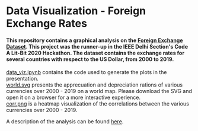 # Data Visualization - Foreign Exchange Rates

#### This repository contains a graphical analysis on the [Foreign Exchange Dataset](https://drive.google.com/file/d/1XVWwQlcaozVjF6UnBUIIFdC67X-sMeee/view). This project was the runner-up in the IEEE Delhi Section's Code A Lit-Bit 2020 Hackathon. The dataset contains the exchange rates for several countries with respect to the US Dollar, from 2000 to 2019.

[data_viz.ipynb](https://github.com/monisha-jega/forex_dataviz/blob/master/data_viz.ipynb) contains the code used to generate the plots in the presentation. <br>
[world.svg](https://github.com/monisha-jega/forex_dataviz/blob/master/world.svg) presents the apprecuation and depreciation rations of various currencies over 2000 - 2019 on a world map. Please download the SVG and open it on a browser for a more interactive experience. <br>
[corr.png](https://github.com/monisha-jega/forex_dataviz/blob/master/corr.png) is a heatmap visualization of the correlations between the various currencies over 2000 - 2019.

A description of the analysis can be found [here](https://drive.google.com/file/d/1XSDhYSTzdNeKTp5Ex9zwICT1hw2hooAA/view?usp=sharing).
